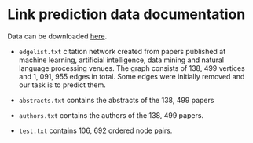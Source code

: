 # Link prediction data documentation

Data can be downloaded [here](https://drive.google.com/drive/folders/1rQZR1iinXkCAvJwl1ETvxJUxGS2vEs4p?usp=sharing).

* `edgelist.txt` citation network created from papers published at machine learning, artificial intelligence, data mining and natural language processing venues. The graph consists of 138, 499 vertices and 1, 091, 955 edges in total. Some edges were initially removed and our task is to predict them.

* `abstracts.txt`  contains the abstracts of the 138, 499 papers

* `authors.txt` contains the authors of the 138, 499 papers.

* `test.txt` contains 106, 692 ordered node pairs.
